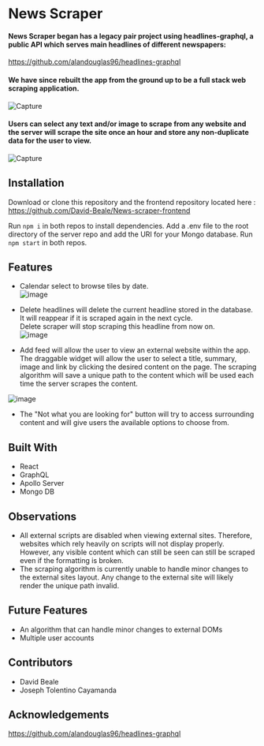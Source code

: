 # News Scraper
#### News Scraper began has a legacy pair project using headlines-graphql, a public API which serves main headlines of different newspapers:
https://github.com/alandouglas96/headlines-graphql  
#### We have since rebuilt the app from the ground up to be a full stack web scraping application.
![Capture](https://user-images.githubusercontent.com/59053870/77827298-a9c49380-710c-11ea-80c2-0c0ede9179f2.JPG)

#### Users can select any text and/or image to scrape from any website and the server will scrape the site once an hour and store any non-duplicate data for the user to view.  
![Capture](https://user-images.githubusercontent.com/59053870/77827414-67e81d00-710d-11ea-9bc9-db30c80c097c.JPG)  

 ## Installation
Download or clone this repository and the frontend repository located here :
https://github.com/David-Beale/News-scraper-frontend

Run `npm i` in both repos to install dependencies.
Add a .env file to the root directory of the server repo and add the URI for your Mongo database.
Run `npm start` in both repos.

## Features
 
* Calendar select to browse tiles by date.  
![image](https://user-images.githubusercontent.com/59053870/77828676-c4026f80-7114-11ea-826a-a6f0a86c8ba2.png) 

* Delete headlines will delete the current headline stored in the database. It will reappear if it is scraped again in the next cycle.  
Delete scraper will stop scraping this headline from now on.  
![image](https://user-images.githubusercontent.com/59053870/77828697-f14f1d80-7114-11ea-89b0-02795537b6c6.png)  

* Add feed will allow the user to view an external website within the app. The draggable widget will allow the user to select a title, summary, image and link by clicking the desired content on the page. The scraping algorithm will save a unique path to the content which will be used each time the server scrapes the content.  

![image](https://user-images.githubusercontent.com/59053870/77829099-b4d0f100-7117-11ea-98fc-831db77a0776.png)  

* The "Not what you are looking for" button will try to access surrounding content and will give users the available options to choose from.

## Built With
* React
* GraphQL
* Apollo Server
* Mongo DB

## Observations
* All external scripts are disabled when viewing external sites. Therefore, websites which rely heavily on scripts will not display properly. However, any visible content which can still be seen can still be scraped even if the formatting is broken.
* The scraping algorithm is currently unable to handle minor changes to the external sites layout. Any change to the external site will likely render the unique path invalid. 

## Future Features
* An algorithm that can handle minor changes to external DOMs
* Multiple user accounts

## Contributors
* David Beale
* Joseph Tolentino Cayamanda 

## Acknowledgements
https://github.com/alandouglas96/headlines-graphql

